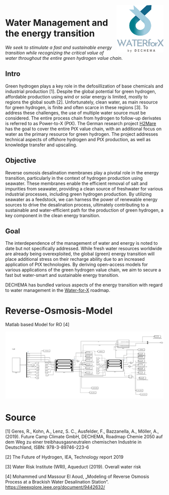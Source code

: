
<img align="right" width="150" height="150" src=w4x_logo_transparent_by_DECHEMA.png>

# Water Management and the energy transition

*We seek to stimulate a fast and sustainable energy transition while recognizing the critical value of water throughout the entire green hydrogen value chain.*

## Intro
Green hydrogen plays a key role in the defosillization of base chemicals and industrial production [1]. Despite the global potential for green hydrogen, affordable production using wind or solar energy is limited, mostly to regions the global south [2]. Unfortunately, clean water, as main resource for green hydrogen, is finite and often scarce in these regions [3]. To address these challenges, the use of multiple water source must be considered. The entire process chain from hydrogen to follow-up derivates is referred to as Power-to-X (PtX). The German research project [H2Mare](https://www.wasserstoff-leitprojekte.de/leitprojekte/h2mare) has the goal to cover the entire PtX value chain, with an additional focus on water as the primary resource for green hydrogen. The project addresses technical aspects of offshore hydrogen and PtX production, as well as knowledge transfer and upscaling.

## Objective
Reverse osmosis desalination membranes play a pivotal role in the energy transition, particularly in the context of hydrogen production using seawater. These membranes enable the efficient removal of salt and impurities from seawater, providing a clean source of freshwater for various industrial processes, including green hydrogen production. By utilizing seawater as a feedstock, we can harness the power of renewable energy sources to drive the desalination process, ultimately contributing to a sustainable and water-efficient path for the production of green hydrogen, a key component in the clean energy transition.

## Goal
The interdependence of the management of water and energy is noted to date but not specifically addressed. While fresh water resources worldwide are already being overexploited, the global (green) energy transition will place additional stress on their recharge ability due to an increased application of PtX technologies. By deriving open-access models for various applications of the green hydrogen value chain, we aim to secure a fast but water-smart and sustainable energy transition.

DECHEMA has bundled various aspects of the energy transition with regard to water management in the [Water-for-X](https://dechema.de/Water_for_X.html) roadmap.

# Reverse-Osmosis-Model
Matlab based Model for RO [4]

![2-pass RO](2PASSRO.png)

# Source
[1] Geres, R., Kohn, A., Lenz, S. C., Ausfelder, F., Bazzanella, A., Möller, A., (2019). Future Camp Climate GmbH, DECHEMA, Roadmap Chemie 2050 auf dem Weg zu einer treibhausgasneutralen chemischen Industrie in Deutschland, ISBN: 978-3-89746-223-6

[2] The Future of Hydrogen, IEA, Technology report 2019

[3] Water Risk Institute (WRI), Aqueduct (2019). Overall water risk

[4] Mohammed und Massour El Aoud, „Modeling of Reverse Osmosis Process at a Brackish Water Desalination Station“. https://ieeexplore.ieee.org/document/9442632/ 